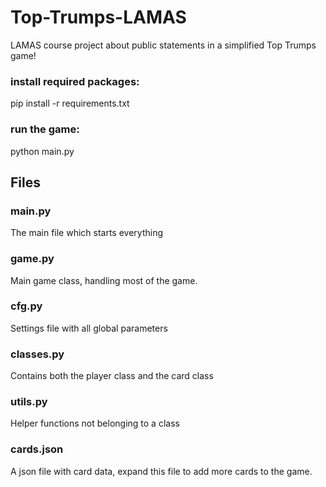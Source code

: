 # Top-Trumps-LAMAS
LAMAS course project about public statements in a simplified Top Trumps game!

### install required packages:
pip install -r requirements.txt

### run the game:
python main.py

## Files

### main.py
The main file which starts everything

### game.py
Main game class, handling most of the game.

### cfg.py
Settings file with all global parameters

### classes.py
Contains both the player class and the card class

### utils.py
Helper functions not belonging to a class

### cards.json
A json file with card data, expand this file to add more cards to the game.
